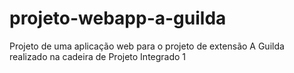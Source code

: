 # projeto-webapp-a-guilda
 Projeto de uma aplicação web para o projeto de extensão A Guilda realizado na cadeira de Projeto Integrado 1
